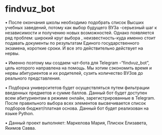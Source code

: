 # findvuz_bot

• После окончания школы необходимо подобрать список Высших учебных заведений, потому как выбор будущего ВУЗа -серьезный шаг к независимости и получению новых возможностей. Однако появляется ряд проблем: широкий круг выбора , неизвестность-куда именно стоит подавать документы по результатам Единого государственного экзамена, короткие сроки. И все это действительно действует на нервы. 

• Именно поэтому мы создаем чат-бота для Telegram -”findvuz_bot”, цель которого направлена на помощь. Мы хотим сэкономить время и нервы абитуриентов и их родителей, сузить количество ВУЗов до реального представления.

• Подборка университетов будет осуществляться путем фильтрации введенных предметов и сумме баллов. Данный бот будет доступен всем абитуриентам в режиме онлайн, зарегистрированные в Telegram. После правильного выбора всех элементов высвечивается список подборов бюджет/платная основа. Данный бот будет реализован на языке Python.

• Данный проект выполняет: Маркелова Мария, Плисюк Елизавета, Якимов Савва.
